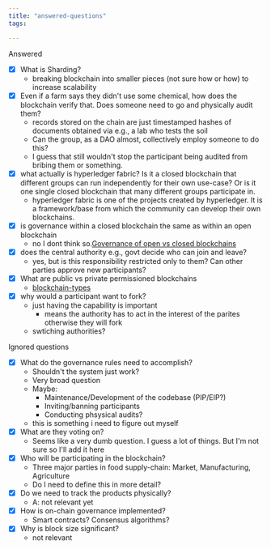 ```yaml
---
title: "answered-questions"
tags: 

---
```


Answered

- [x] What is Sharding?
	- breaking blockchain into smaller pieces (not sure how or how) to increase scalability
- [x] Even if a farm says they didn't use some chemical, how does the blockchain verify that. Does someone need to go and physically audit them?
	- records stored on the chain are just timestamped hashes of documents obtained via e.g., a lab who tests the soil
	- Can the group, as a DAO almost, collectively employ someone to do this?
	- I guess that still wouldn't stop the participant being audited from bribing them or something.
- [x] what actually is hyperledger fabric? Is it a closed blockchain that different groups can run independently for their own use-case? Or is it one single closed blockchain that many different groups participate in.
	- hyperledger fabric is one of the projects created by hyperledger. It is a framework/base from which the community can develop their own blockchains.
- [x] is governance within a closed blockchain the same as within an open blockchain
	- no I dont think so.[Governance of open vs closed blockchains](notes/governance.md#Governance%20of%20open%20vs%20closed%20blockchains)
- [x] does the central authority e.g., govt decide who can join and leave?
	- yes, but is this responsibility restricted only to them? Can other parties approve new participants?
- [x] What are public vs private permissioned blockchains
	- [blockchain-types](notes/blockchain-types.md)
- [x] why would a participant want to fork?
	- just having the capability is important
		- means the authority has to act in the interest of the parites otherwise they will fork
	- swtiching authorities?

Ignored questions

- [x] What do the governance rules need to accomplish?
	- Shouldn't the system just work?
	- Very broad question
	- Maybe:
		- Maintenance/Development of the codebase (PIP/EIP?)
		- Inviting/banning participants
		- Conducting phsysical audits?
	- this is something i need to figure out myself
- [x] What are they voting on?
	- Seems like a very dumb question. I guess a lot of things. But I'm not sure so I'll add it here
- [x] Who will be participating in the blockchain?
	- Three major parties in food supply-chain: Market, Manufacturing, Agriculture
	- Do I need to define this in more detail?
 - [x] Do we need to track the products physically?
	- A: not relevant yet
- [x] How is on-chain governance implemented?
	- Smart contracts? Consensus algorithms?
- [x] Why is block size significant?
	- not relevant